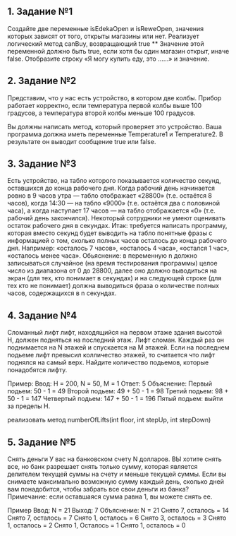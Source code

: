 ## 1. Задание №1

Создайте две переменные isEdekaOpen и isReweOpen, значения которых зависят от того, открыты магазины или нет. 
Реализует логический метод canBuy, возвращающий true
** Значение этой переменной должно быть true, если хотя бы один магазин открыт, иначе false. 
Отобразите строку «Я могу купить еду, это ……» и значение.

## 2. Задание №2
Представим, что у нас есть устройство, в котором две колбы. 
Прибор работает корректно, если температура первой колбы выше 100 градусов, 
а температура второй колбы меньше 100 градусов. 

Вы должны написать метод, который проверяет это устройство. 
Ваша программа должна иметь переменные Temperature1 и Temperature2. 
В результате он выводит сообщение true или false.


## 3. Задание №3
Есть устройство, на табло которого показывается количество секунд, оставшихся до конца рабочего дня. 
Когда рабочий день начинается ровно в 9 часов утра — табло отображает «28800» (т.е. остаётся 8 часов), 
когда 14:30 — на табло «9000» (т.е. остаётся два с половиной часа), а когда наступает 17 часов — на табло отображается «0» (т.е. рабочий день закончился).
Некоторый сотрудники не умеют оценивать остаток рабочего дня в секундах.
Итак: требуется написать программу, которая вместо секунд будет выводить на табло понятные фразы с информацией о том, сколько полных часов осталось до конца рабочего дня.
Например: «осталось 7 часов», «осталось 4 часа», «остался 1 час», «осталось менее часа».
Обьяснение: в переменную n должно записываться случайное (на время тестирования программы) целое число из диапазона от 0 до 28800, далее оно должно выводиться на экран (для тех, кто понимает в секундах) и на следующей строке (для тех кто не понимает) должна выводиться фраза о количестве полных часов, содержащихся в n секундах.

## 4. Задание №4
Сломанный лифт
лифт, находящийся на первом этаже здания высотой H, должен подняться на последний этаж. Лифт сломан. Каждый раз он поднимается на N этажей и спускается на M этажей. Если на последнем подьеме лифт превысил колличество этажей, то считается что лифт поднялся на самый верх. Найдите количество подьемов, которые понадобятся лифту.

Пример:
Ввод:
H = 200, N = 50, M = 1
Ответ: 5
Объяснение:
Первый подьем: 50 - 1 = 49
Второй подьем: 49 + 50 - 1 = 98
Третий подьем: 98 + 50 - 1 = 147
Четвертый подьем: 147 + 50 - 1 = 196
Пятый подьем: выйти за пределы H.

реализовать метод numberOfLifts(int floor, int stepUp, int stepDown)

## 5. Задание №5
Снять деньги
У вас на банковском счету N долларов. ВЫ хотите снять все, но банк разрешает снять только сумму, которая является делителем текущей суммы на счету и меньше текущей суммы.
Если вы снимаете максимально возможную сумму каждый день, сколько дней вам понадобится, чтобы забрать все свои деньги из банка?
Примечание: если оставшаяся сумма равна 1, вы можете снять ее.

Пример
Ввод:  N = 21
Выход:  7
Объяснение:  N = 21
Снято 7, осталось = 14
Снято 7, осталось = 7
Снято 1, осталось = 6
Снято 3, осталось = 3
Снято 1, осталось = 2
Снято 1, Осталось = 1
Снято 1, осталось = 0
